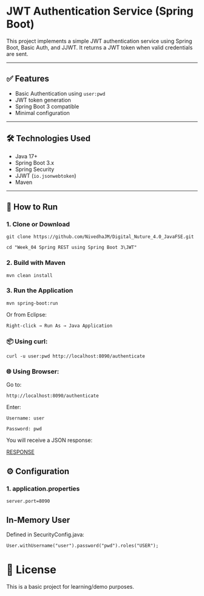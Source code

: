 # JWT Authentication Service (Spring Boot)

This project implements a simple JWT authentication service using Spring Boot, Basic Auth, and JJWT. It returns a JWT token when valid credentials are sent.

---

## ✅ Features

- Basic Authentication using `user:pwd`
- JWT token generation
- Spring Boot 3 compatible
- Minimal configuration

---

## 🛠 Technologies Used

- Java 17+
- Spring Boot 3.x
- Spring Security
- JJWT (`io.jsonwebtoken`)
- Maven

---

## 🚀 How to Run

### 1. Clone or Download

```
git clone https://github.com/NivedhaJM/Digital_Nuture_4.0_JavaFSE.git

cd "Week_04 Spring REST using Spring Boot 3\JWT"

```

### 2. Build with Maven

```
mvn clean install
```

### 3. Run the Application

```
mvn spring-boot:run
```

Or from Eclipse: 

`Right-click → Run As → Java Application`

### 📦 Using curl:

```
curl -u user:pwd http://localhost:8090/authenticate
```

### 🌐 Using Browser:
Go to:

```
http://localhost:8090/authenticate
```

Enter:

`Username: user`

`Password: pwd`

You will receive a JSON response:

[RESPONSE]([url](https://github.com/NivedhaJM/Digital_Nuture_4.0_JavaFSE/blob/master/Week_04%20Spring%20REST%20using%20Spring%20Boot%203/JWT))


## ⚙ Configuration

### 1. application.properties

`server.port=8090`

## In-Memory User

Defined in SecurityConfig.java:

`User.withUsername("user").password("pwd").roles("USER");`

# 📝 License

This is a basic project for learning/demo purposes.
